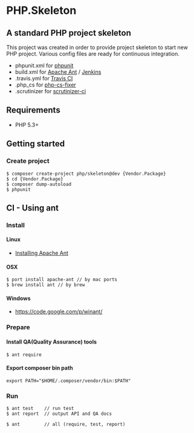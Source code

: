 # PHP.Skeleton

## A standard PHP project skeleton

This project was created in order to provide project skeleton to start new PHP project.
Various config files are ready for continuous integration.

 * phpunit.xml for [phpunit](http://phpunit.de/manual/current/en/index.html)
 * build.xml for [Apache Ant](http://ant.apache.org/) / [Jenkins](http://jenkins-ci.org/)
 * .travis.yml for [Travis CI](https://travis-ci.org/)
 * .php_cs for [php-cs-fixer](https://github.com/FriendsOfPHP/PHP-CS-Fixer)
 * .scrutinizer for [scrutinizer-ci](https://scrutinizer-ci.com/)
 
## Requirements

 * PHP 5.3+

## Getting started

### Create project

    $ composer create-project php/skeleton@dev {Vendor.Package}
    $ cd {Vendor.Package}
    $ composer dump-autoload
    $ phpunit


## CI - Using ant

### Install

#### Linux

 * [Installing Apache Ant](http://ant.apache.org/manual/install.html)

#### OSX

    $ port install apache-ant // by mac ports
    $ brew install ant // by brew

#### Windows

 * https://code.google.com/p/winant/
 
### Prepare

#### Install QA(Quality Assurance) tools
    $ ant require

#### Export composer bin path 

    export PATH="$HOME/.composer/vendor/bin:$PATH"

### Run
 
    $ ant test    // run test
    $ ant report  // output API and QA docs

    $ ant         // all (require, test, report)
